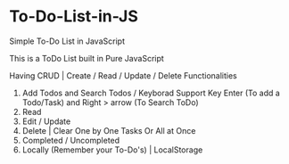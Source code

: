 # To-Do-List-in-JS
Simple To-Do List in JavaScript

This is a ToDo List built in Pure JavaScript

Having CRUD | Create / Read / Update / Delete Functionalities

1. Add Todos and Search Todos / Keyborad Support Key Enter (To add a Todo/Task) and Right > arrow (To Search ToDo)
2. Read
3. Edit / Update
4. Delete | Clear One by One Tasks Or All at Once
5. Completed / Uncompleted
6. Locally (Remember your To-Do's) | LocalStorage


